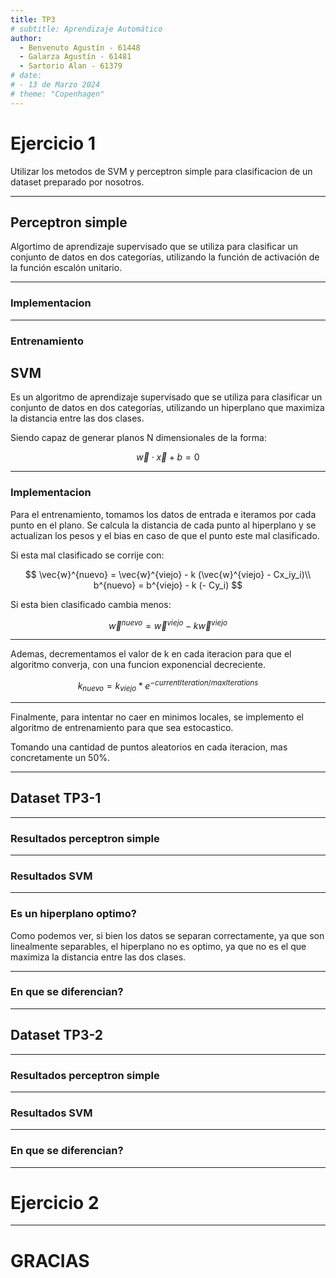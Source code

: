 ```yaml
---
title: TP3
# subtitle: Aprendizaje Automático
author:
  - Benvenuto Agustín - 61448
  - Galarza Agustín - 61481
  - Sartorio Alan - 61379
# date:
# - 13 de Marzo 2024
# theme: "Copenhagen"
---
```


# Ejercicio 1

Utilizar los metodos de SVM y perceptron simple para clasificacion de un dataset preparado por nosotros.

---

## Perceptron simple

Algortimo de aprendizaje supervisado que se utiliza para clasificar un conjunto de datos en dos categorías, utilizando la función de activación de la función escalón unitario.

---

### Implementacion

<!-- TODO: Agregar informacion sobre la funcion de activacion --->

---

### Entrenamiento

 <!-- TODO: Agregar informacion sobre los parametros, la funcion de error, como hace para aprender --->

## SVM

Es un algoritmo de aprendizaje supervisado que se utiliza para clasificar un conjunto de datos en dos categorías, utilizando un hiperplano que maximiza la distancia entre las dos clases.

Siendo capaz de generar planos N dimensionales de la forma:

$$
\vec{w} \cdot \vec{x} + b = 0
$$

---

### Implementacion

Para el entrenamiento, tomamos los datos de entrada e iteramos por cada punto en el plano.
Se calcula la distancia de cada punto al hiperplano y se actualizan los pesos y el bias en caso de que el punto este mal clasificado.

Si esta mal clasificado se corrije con:

$$
\vec{w}^{nuevo} = \vec{w}^{viejo} - k (\vec{w}^{viejo} - Cx_iy_i)\\
b^{nuevo} = b^{viejo} - k (- Cy_i)
$$

Si esta bien clasificado cambia menos:

$$
\vec{w}^{nuevo} = \vec{w}^{viejo} - k \vec{w}^{viejo}
$$

---

Ademas, decrementamos el valor de k en cada iteracion para que el algoritmo converja, con una funcion exponencial decreciente.

$$
k_{nuevo} = k_{viejo} * e^{-currentIteration / maxIterations}
$$

---

Finalmente, para intentar no caer en minimos locales, se implemento el algoritmo de entrenamiento para que sea estocastico.

Tomando una cantidad de puntos aleatorios en cada iteracion, mas concretamente un 50%.

<!-- TODO: POR QUE ELEGIMOS ESTE NUMERO, HACER ALGO -->

---

## Dataset TP3-1

<!-- FOTO DEL DATASET -->

---

### Resultados perceptron simple

<!-- TODO: Agregar foto del perceptron --->

---

### Resultados SVM

<!-- TODO: Agregar foto del perceptron --->

---

### Es un hiperplano optimo?

Como podemos ver, si bien los datos se separan correctamente, ya que son linealmente separables, el hiperplano no es optimo, ya que no es el que maximiza la distancia entre las dos clases.

<!-- TODO: Mostrar foro que muestre que no es optimo, marcar la distancia entre las clases y mostrar que no es la maxima. -->

---

### En que se diferencian?

<!-- TODO: Esto-->

---

## Dataset TP3-2

<!-- FOTO DEL DATASET -->

---

### Resultados perceptron simple

<!-- TODO: Agregar foto del perceptron --->

---

### Resultados SVM

<!-- TODO: Agregar foto del perceptron --->

---

### En que se diferencian?

<!-- TODO: Esto-->

---

# Ejercicio 2

---

# GRACIAS
